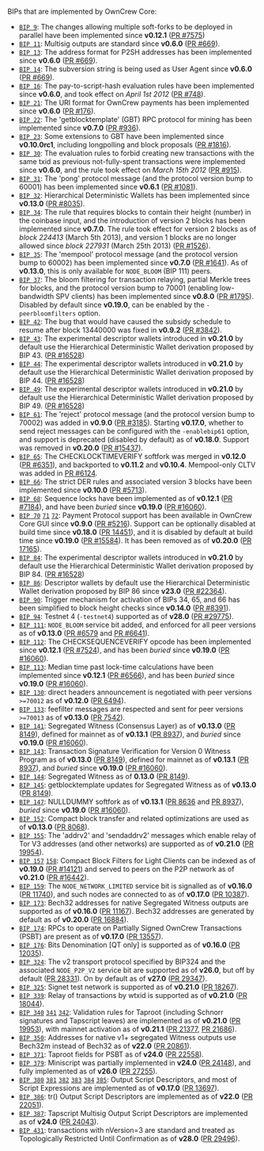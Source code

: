 BIPs that are implemented by OwnCrew Core:

* [`BIP 9`](https://github.com/owncrew/bips/blob/master/bip-0009.mediawiki): The changes allowing multiple soft-forks to be deployed in parallel have been implemented since **v0.12.1**  ([PR #7575](https://github.com/owncrew/owncrew/pull/7575))
* [`BIP 11`](https://github.com/owncrew/bips/blob/master/bip-0011.mediawiki): Multisig outputs are standard since **v0.6.0** ([PR #669](https://github.com/owncrew/owncrew/pull/669)).
* [`BIP 13`](https://github.com/owncrew/bips/blob/master/bip-0013.mediawiki): The address format for P2SH addresses has been implemented since **v0.6.0** ([PR #669](https://github.com/owncrew/owncrew/pull/669)).
* [`BIP 14`](https://github.com/owncrew/bips/blob/master/bip-0014.mediawiki): The subversion string is being used as User Agent since **v0.6.0** ([PR #669](https://github.com/owncrew/owncrew/pull/669)).
* [`BIP 16`](https://github.com/owncrew/bips/blob/master/bip-0016.mediawiki): The pay-to-script-hash evaluation rules have been implemented since **v0.6.0**, and took effect on *April 1st 2012* ([PR #748](https://github.com/owncrew/owncrew/pull/748)).
* [`BIP 21`](https://github.com/owncrew/bips/blob/master/bip-0021.mediawiki): The URI format for OwnCrew payments has been implemented since **v0.6.0** ([PR #176](https://github.com/owncrew/owncrew/pull/176)).
* [`BIP 22`](https://github.com/owncrew/bips/blob/master/bip-0022.mediawiki): The 'getblocktemplate' (GBT) RPC protocol for mining has been implemented since **v0.7.0** ([PR #936](https://github.com/owncrew/owncrew/pull/936)).
* [`BIP 23`](https://github.com/owncrew/bips/blob/master/bip-0023.mediawiki): Some extensions to GBT have been implemented since **v0.10.0rc1**, including longpolling and block proposals ([PR #1816](https://github.com/owncrew/owncrew/pull/1816)).
* [`BIP 30`](https://github.com/owncrew/bips/blob/master/bip-0030.mediawiki): The evaluation rules to forbid creating new transactions with the same txid as previous not-fully-spent transactions were implemented since **v0.6.0**, and the rule took effect on *March 15th 2012* ([PR #915](https://github.com/owncrew/owncrew/pull/915)).
* [`BIP 31`](https://github.com/owncrew/bips/blob/master/bip-0031.mediawiki): The 'pong' protocol message (and the protocol version bump to 60001) has been implemented since **v0.6.1** ([PR #1081](https://github.com/owncrew/owncrew/pull/1081)).
* [`BIP 32`](https://github.com/owncrew/bips/blob/master/bip-0032.mediawiki): Hierarchical Deterministic Wallets has been implemented since **v0.13.0** ([PR #8035](https://github.com/owncrew/owncrew/pull/8035)).
* [`BIP 34`](https://github.com/owncrew/bips/blob/master/bip-0034.mediawiki): The rule that requires blocks to contain their height (number) in the coinbase input, and the introduction of version 2 blocks has been implemented since **v0.7.0**. The rule took effect for version 2 blocks as of *block 224413* (March 5th 2013), and version 1 blocks are no longer allowed since *block 227931* (March 25th 2013) ([PR #1526](https://github.com/owncrew/owncrew/pull/1526)).
* [`BIP 35`](https://github.com/owncrew/bips/blob/master/bip-0035.mediawiki): The 'mempool' protocol message (and the protocol version bump to 60002) has been implemented since **v0.7.0** ([PR #1641](https://github.com/owncrew/owncrew/pull/1641)). As of **v0.13.0**, this is only available for `NODE_BLOOM` (BIP 111) peers.
* [`BIP 37`](https://github.com/owncrew/bips/blob/master/bip-0037.mediawiki): The bloom filtering for transaction relaying, partial Merkle trees for blocks, and the protocol version bump to 70001 (enabling low-bandwidth SPV clients) has been implemented since **v0.8.0** ([PR #1795](https://github.com/owncrew/owncrew/pull/1795)). Disabled by default since **v0.19.0**, can be enabled by the `-peerbloomfilters` option.
* [`BIP 42`](https://github.com/owncrew/bips/blob/master/bip-0042.mediawiki): The bug that would have caused the subsidy schedule to resume after block 13440000 was fixed in **v0.9.2** ([PR #3842](https://github.com/owncrew/owncrew/pull/3842)).
* [`BIP 43`](https://github.com/owncrew/bips/blob/master/bip-0043.mediawiki): The experimental descriptor wallets introduced in **v0.21.0** by default use the Hierarchical Deterministic Wallet derivation proposed by BIP 43. ([PR #16528](https://github.com/owncrew/owncrew/pull/16528))
* [`BIP 44`](https://github.com/owncrew/bips/blob/master/bip-0044.mediawiki): The experimental descriptor wallets introduced in **v0.21.0** by default use the Hierarchical Deterministic Wallet derivation proposed by BIP 44. ([PR #16528](https://github.com/owncrew/owncrew/pull/16528))
* [`BIP 49`](https://github.com/owncrew/bips/blob/master/bip-0049.mediawiki): The experimental descriptor wallets introduced in **v0.21.0** by default use the Hierarchical Deterministic Wallet derivation proposed by BIP 49. ([PR #16528](https://github.com/owncrew/owncrew/pull/16528))
* [`BIP 61`](https://github.com/owncrew/bips/blob/master/bip-0061.mediawiki): The 'reject' protocol message (and the protocol version bump to 70002) was added in **v0.9.0** ([PR #3185](https://github.com/owncrew/owncrew/pull/3185)). Starting **v0.17.0**, whether to send reject messages can be configured with the `-enablebip61` option, and support is deprecated (disabled by default) as of **v0.18.0**. Support was removed in **v0.20.0** ([PR #15437](https://github.com/owncrew/owncrew/pull/15437)).
* [`BIP 65`](https://github.com/owncrew/bips/blob/master/bip-0065.mediawiki): The CHECKLOCKTIMEVERIFY softfork was merged in **v0.12.0** ([PR #6351](https://github.com/owncrew/owncrew/pull/6351)), and backported to **v0.11.2** and **v0.10.4**. Mempool-only CLTV was added in [PR #6124](https://github.com/owncrew/owncrew/pull/6124).
* [`BIP 66`](https://github.com/owncrew/bips/blob/master/bip-0066.mediawiki): The strict DER rules and associated version 3 blocks have been implemented since **v0.10.0** ([PR #5713](https://github.com/owncrew/owncrew/pull/5713)).
* [`BIP 68`](https://github.com/owncrew/bips/blob/master/bip-0068.mediawiki): Sequence locks have been implemented as of **v0.12.1**  ([PR #7184](https://github.com/owncrew/owncrew/pull/7184)), and have been *buried* since **v0.19.0** ([PR #16060](https://github.com/owncrew/owncrew/pull/16060)).
* [`BIP 70`](https://github.com/owncrew/bips/blob/master/bip-0070.mediawiki) [`71`](https://github.com/owncrew/bips/blob/master/bip-0071.mediawiki) [`72`](https://github.com/owncrew/bips/blob/master/bip-0072.mediawiki):
  Payment Protocol support has been available in OwnCrew Core GUI since **v0.9.0** ([PR #5216](https://github.com/owncrew/owncrew/pull/5216)).
  Support can be optionally disabled at build time since **v0.18.0** ([PR 14451](https://github.com/owncrew/owncrew/pull/14451)),
  and it is disabled by default at build time since **v0.19.0** ([PR #15584](https://github.com/owncrew/owncrew/pull/15584)).
  It has been removed as of **v0.20.0** ([PR 17165](https://github.com/owncrew/owncrew/pull/17165)).
* [`BIP 84`](https://github.com/owncrew/bips/blob/master/bip-0084.mediawiki): The experimental descriptor wallets introduced in **v0.21.0** by default use the Hierarchical Deterministic Wallet derivation proposed by BIP 84. ([PR #16528](https://github.com/owncrew/owncrew/pull/16528))
* [`BIP 86`](https://github.com/owncrew/bips/blob/master/bip-0086.mediawiki): Descriptor wallets by default use the Hierarchical Deterministic Wallet derivation proposed by BIP 86 since **v23.0** ([PR #22364](https://github.com/owncrew/owncrew/pull/22364)).
* [`BIP 90`](https://github.com/owncrew/bips/blob/master/bip-0090.mediawiki): Trigger mechanism for activation of BIPs 34, 65, and 66 has been simplified to block height checks since **v0.14.0** ([PR #8391](https://github.com/owncrew/owncrew/pull/8391)).
* [`BIP 94`](https://github.com/owncrew/bips/blob/master/bip-0094.mediawiki): Testnet 4 (`-testnet4`) supported as of **v28.0** ([PR #29775](https://github.com/owncrew/owncrew/pull/29775)).
* [`BIP 111`](https://github.com/owncrew/bips/blob/master/bip-0111.mediawiki): `NODE_BLOOM` service bit added, and enforced for all peer versions as of **v0.13.0** ([PR #6579](https://github.com/owncrew/owncrew/pull/6579) and [PR #6641](https://github.com/owncrew/owncrew/pull/6641)).
* [`BIP 112`](https://github.com/owncrew/bips/blob/master/bip-0112.mediawiki): The CHECKSEQUENCEVERIFY opcode has been implemented since **v0.12.1** ([PR #7524](https://github.com/owncrew/owncrew/pull/7524)), and has been *buried* since **v0.19.0** ([PR #16060](https://github.com/owncrew/owncrew/pull/16060)).
* [`BIP 113`](https://github.com/owncrew/bips/blob/master/bip-0113.mediawiki): Median time past lock-time calculations have been implemented since **v0.12.1** ([PR #6566](https://github.com/owncrew/owncrew/pull/6566)), and has been *buried* since **v0.19.0** ([PR #16060](https://github.com/owncrew/owncrew/pull/16060)).
* [`BIP 130`](https://github.com/owncrew/bips/blob/master/bip-0130.mediawiki): direct headers announcement is negotiated with peer versions `>=70012` as of **v0.12.0** ([PR 6494](https://github.com/owncrew/owncrew/pull/6494)).
* [`BIP 133`](https://github.com/owncrew/bips/blob/master/bip-0133.mediawiki): feefilter messages are respected and sent for peer versions `>=70013` as of **v0.13.0** ([PR 7542](https://github.com/owncrew/owncrew/pull/7542)).
* [`BIP 141`](https://github.com/owncrew/bips/blob/master/bip-0141.mediawiki): Segregated Witness (Consensus Layer) as of **v0.13.0** ([PR 8149](https://github.com/owncrew/owncrew/pull/8149)), defined for mainnet as of **v0.13.1** ([PR 8937](https://github.com/owncrew/owncrew/pull/8937)), and *buried* since **v0.19.0** ([PR #16060](https://github.com/owncrew/owncrew/pull/16060)).
* [`BIP 143`](https://github.com/owncrew/bips/blob/master/bip-0143.mediawiki): Transaction Signature Verification for Version 0 Witness Program as of **v0.13.0** ([PR 8149](https://github.com/owncrew/owncrew/pull/8149)), defined for mainnet as of **v0.13.1** ([PR 8937](https://github.com/owncrew/owncrew/pull/8937)), and *buried* since **v0.19.0** ([PR #16060](https://github.com/owncrew/owncrew/pull/16060)).
* [`BIP 144`](https://github.com/owncrew/bips/blob/master/bip-0144.mediawiki): Segregated Witness as of **0.13.0** ([PR 8149](https://github.com/owncrew/owncrew/pull/8149)).
* [`BIP 145`](https://github.com/owncrew/bips/blob/master/bip-0145.mediawiki): getblocktemplate updates for Segregated Witness as of **v0.13.0** ([PR 8149](https://github.com/owncrew/owncrew/pull/8149)).
* [`BIP 147`](https://github.com/owncrew/bips/blob/master/bip-0147.mediawiki): NULLDUMMY softfork as of **v0.13.1** ([PR 8636](https://github.com/owncrew/owncrew/pull/8636) and [PR 8937](https://github.com/owncrew/owncrew/pull/8937)), *buried* since **v0.19.0** ([PR #16060](https://github.com/owncrew/owncrew/pull/16060)).
* [`BIP 152`](https://github.com/owncrew/bips/blob/master/bip-0152.mediawiki): Compact block transfer and related optimizations are used as of **v0.13.0** ([PR 8068](https://github.com/owncrew/owncrew/pull/8068)).
* [`BIP 155`](https://github.com/owncrew/bips/blob/master/bip-0155.mediawiki): The 'addrv2' and 'sendaddrv2' messages which enable relay of Tor V3 addresses (and other networks) are supported as of **v0.21.0** ([PR 19954](https://github.com/owncrew/owncrew/pull/19954)).
* [`BIP 157`](https://github.com/owncrew/bips/blob/master/bip-0157.mediawiki)
  [`158`](https://github.com/owncrew/bips/blob/master/bip-0158.mediawiki): Compact Block Filters for Light Clients can be indexed as of **v0.19.0** ([PR #14121](https://github.com/owncrew/owncrew/pull/14121)) and served to peers on the P2P network as of **v0.21.0** ([PR #16442](https://github.com/owncrew/owncrew/pull/16442)).
* [`BIP 159`](https://github.com/owncrew/bips/blob/master/bip-0159.mediawiki): The `NODE_NETWORK_LIMITED` service bit is signalled as of **v0.16.0** ([PR 11740](https://github.com/owncrew/owncrew/pull/11740)), and such nodes are connected to as of **v0.17.0** ([PR 10387](https://github.com/owncrew/owncrew/pull/10387)).
* [`BIP 173`](https://github.com/owncrew/bips/blob/master/bip-0173.mediawiki): Bech32 addresses for native Segregated Witness outputs are supported as of **v0.16.0** ([PR 11167](https://github.com/owncrew/owncrew/pull/11167)). Bech32 addresses are generated by default as of **v0.20.0** ([PR 16884](https://github.com/owncrew/owncrew/pull/16884)).
* [`BIP 174`](https://github.com/owncrew/bips/blob/master/bip-0174.mediawiki): RPCs to operate on Partially Signed OwnCrew Transactions (PSBT) are present as of **v0.17.0** ([PR 13557](https://github.com/owncrew/owncrew/pull/13557)).
* [`BIP 176`](https://github.com/owncrew/bips/blob/master/bip-0176.mediawiki): Bits Denomination [QT only] is supported as of **v0.16.0** ([PR 12035](https://github.com/owncrew/owncrew/pull/12035)).
* [`BIP 324`](https://github.com/owncrew/bips/blob/master/bip-0324.mediawiki): The v2 transport protocol specified by BIP324 and the associated `NODE_P2P_V2` service bit are supported as of **v26.0**, but off by default ([PR 28331](https://github.com/owncrew/owncrew/pull/28331)). On by default as of **v27.0** ([PR 29347](https://github.com/owncrew/owncrew/pull/29347)).
* [`BIP 325`](https://github.com/owncrew/bips/blob/master/bip-0325.mediawiki): Signet test network is supported as of **v0.21.0** ([PR 18267](https://github.com/owncrew/owncrew/pull/18267)).
* [`BIP 339`](https://github.com/owncrew/bips/blob/master/bip-0339.mediawiki): Relay of transactions by wtxid is supported as of **v0.21.0** ([PR 18044](https://github.com/owncrew/owncrew/pull/18044)).
* [`BIP 340`](https://github.com/owncrew/bips/blob/master/bip-0340.mediawiki)
  [`341`](https://github.com/owncrew/bips/blob/master/bip-0341.mediawiki)
  [`342`](https://github.com/owncrew/bips/blob/master/bip-0342.mediawiki):
  Validation rules for Taproot (including Schnorr signatures and Tapscript
  leaves) are implemented as of **v0.21.0** ([PR 19953](https://github.com/owncrew/owncrew/pull/19953)),
  with mainnet activation as of **v0.21.1** ([PR 21377](https://github.com/owncrew/owncrew/pull/21377),
  [PR 21686](https://github.com/owncrew/owncrew/pull/21686)).
* [`BIP 350`](https://github.com/owncrew/bips/blob/master/bip-0350.mediawiki): Addresses for native v1+ segregated Witness outputs use Bech32m instead of Bech32 as of **v22.0** ([PR 20861](https://github.com/owncrew/owncrew/pull/20861)).
* [`BIP 371`](https://github.com/owncrew/bips/blob/master/bip-0371.mediawiki): Taproot fields for PSBT as of **v24.0** ([PR 22558](https://github.com/owncrew/owncrew/pull/22558)).
* [`BIP 379`](https://github.com/owncrew/bips/blob/master/bip-0379.md): Miniscript was partially implemented in **v24.0** ([PR 24148](https://github.com/owncrew/owncrew/pull/24148)), and fully implemented as of **v26.0** ([PR 27255](https://github.com/owncrew/owncrew/pull/27255)).
* [`BIP 380`](https://github.com/owncrew/bips/blob/master/bip-0380.mediawiki)
  [`381`](https://github.com/owncrew/bips/blob/master/bip-0381.mediawiki)
  [`382`](https://github.com/owncrew/bips/blob/master/bip-0382.mediawiki)
  [`383`](https://github.com/owncrew/bips/blob/master/bip-0383.mediawiki)
  [`384`](https://github.com/owncrew/bips/blob/master/bip-0384.mediawiki)
  [`385`](https://github.com/owncrew/bips/blob/master/bip-0385.mediawiki):
  Output Script Descriptors, and most of Script Expressions are implemented as of **v0.17.0** ([PR 13697](https://github.com/owncrew/owncrew/pull/13697)).
* [`BIP 386`](https://github.com/owncrew/bips/blob/master/bip-0386.mediawiki): tr() Output Script Descriptors are implemented as of **v22.0** ([PR 22051](https://github.com/owncrew/owncrew/pull/22051)).
* [`BIP 387`](https://github.com/owncrew/bips/blob/master/bip-0387.mediawiki): Tapscript Multisig Output Script Descriptors are implemented as of **v24.0** ([PR 24043](https://github.com/owncrew/owncrew/pull/24043)).
* [`BIP 431`](https://github.com/owncrew/bips/blob/master/bip-0431.mediawiki): transactions with nVersion=3 are standard and treated as Topologically Restricted Until Confirmation as of **v28.0** ([PR 29496](https://github.com/owncrew/owncrew/pull/29496)).
